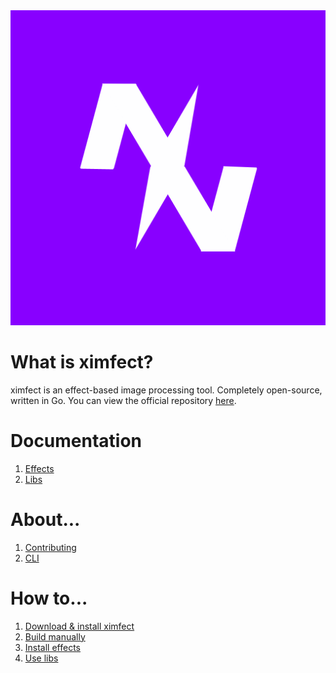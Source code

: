 <center><img src="img/ximfect.png"></center>

# What is ximfect?

ximfect is an effect-based image processing tool. Completely open-source, written in Go. You can view the official repository [here](https://github.com/qeamlgit/ximfect).

# Documentation

1. [Effects](doc/effects.md)
2. [Libs](doc/libs.md)

# About...

1. [Contributing](about/contributing.md)
2. [CLI](about/cli.md)

# How to...

1. [Download & install ximfect](howto/install.md)
2. [Build manually](howto/build.md)
3. [Install effects](howto/effects.md)
4. [Use libs](howto/libs.md)
